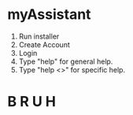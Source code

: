 # myAssistant

1. Run installer
2. Create Account
3. Login
4. Type "help" for general help.
5. Type "help <<activity>>" for specific help.

# B R U H
